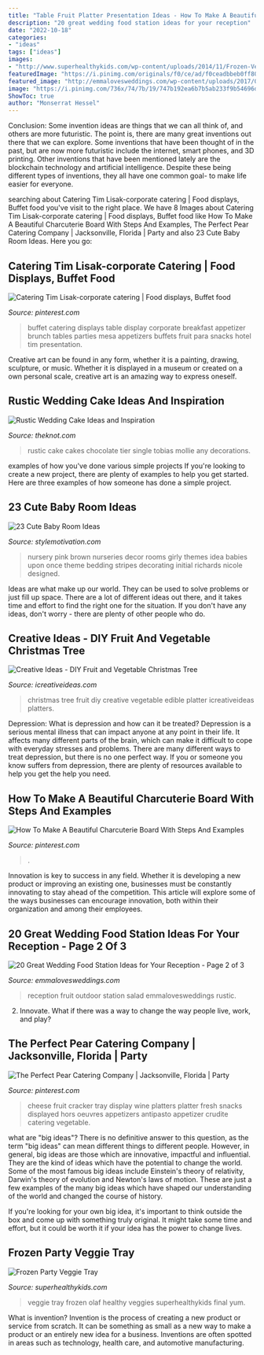 ```yaml
---
title: "Table Fruit Platter Presentation Ideas - How To Make A Beautiful Charcuterie Board With Steps And Examples"
description: "20 great wedding food station ideas for your reception"
date: "2022-10-18"
categories:
- "ideas"
tags: ["ideas"]
images:
- "http://www.superhealthykids.com/wp-content/uploads/2014/11/Frozen-Veggie-Tray-Final.jpg"
featuredImage: "https://i.pinimg.com/originals/f0/ce/ad/f0ceadbbeb0ff80e8f098a8457041461.jpg"
featured_image: "http://emmalovesweddings.com/wp-content/uploads/2017/08/outdoor-fruit-salad-wedding-food-ideas.jpg"
image: "https://i.pinimg.com/736x/74/7b/19/747b192ea6b7b5ab233f9b54696db6d3.jpg"
ShowToc: true
author: "Monserrat Hessel"
---
```



Conclusion: Some invention ideas are things that we can all think of, and others are more futuristic. The point is, there are many great inventions out there that we can explore.
Some inventions that have been thought of in the past, but are now more futuristic include the internet, smart phones, and 3D printing. Other inventions that have been mentioned lately are the blockchain technology and artificial intelligence. Despite these being different types of inventions, they all have one common goal- to make life easier for everyone.

	

		
searching about Catering Tim Lisak-corporate catering | Food displays, Buffet food you've visit to the right place. We have 8 Images about Catering Tim Lisak-corporate catering | Food displays, Buffet food like How To Make A Beautiful Charcuterie Board With Steps And Examples, The Perfect Pear Catering Company | Jacksonville, Florida | Party and also 23 Cute Baby Room Ideas. Here you go:
		
    
## Catering Tim Lisak-corporate Catering | Food Displays, Buffet Food

<img loading=lazy src="https://i.pinimg.com/originals/34/b4/ec/34b4ec8930fbcd44cfcffdb9bc7925f7.jpg" onerror="this.onerror=null;this.src='https://tse2.mm.bing.net/th?id=OIP.EbnPqbf6ub17opucqFULMwHaJ4&amp;pid=15.1';" alt="Catering Tim Lisak-corporate catering | Food displays, Buffet food">

_Source: pinterest.com_

>buffet catering displays table display corporate breakfast appetizer brunch tables parties mesa appetizers buffets fruit para snacks hotel tim presentation. 

	

Creative art can be found in any form, whether it is a painting, drawing, sculpture, or music. Whether it is displayed in a museum or created on a own personal scale, creative art is an amazing way to express oneself.

    
## Rustic Wedding Cake Ideas And Inspiration

<img loading=lazy src="https://media-api.xogrp.com/images/4fc482d1-8832-40eb-9fdf-c0339d9915ed~rs_768.h" onerror="this.onerror=null;this.src='https://tse1.mm.bing.net/th?id=OIP.vTz5KbMxgMOSalyvic599QHaJ4&amp;pid=15.1';" alt="Rustic Wedding Cake Ideas and Inspiration">

_Source: theknot.com_

>rustic cake cakes chocolate tier single tobias mollie any decorations. 

	

examples of how you've done various simple projects
If you're looking to create a new project, there are plenty of examples to help you get started. Here are three examples of how someone has done a simple project.

    
## 23 Cute Baby Room Ideas

<img loading=lazy src="http://www.stylemotivation.com/wp-content/uploads/2013/08/Cute-Baby-Rooms-Ideas-2.jpg" onerror="this.onerror=null;this.src='https://tse4.mm.bing.net/th?id=OIP.8b_sii8h9SClC7NqvDri4AHaLE&amp;pid=15.1';" alt="23 Cute Baby Room Ideas">

_Source: stylemotivation.com_

>nursery pink brown nurseries decor rooms girly themes idea babies upon once theme bedding stripes decorating initial richards nicole designed. 

	

Ideas are what make up our world. They can be used to solve problems or just fill up space. There are a lot of different ideas out there, and it takes time and effort to find the right one for the situation. If you don't have any ideas, don't worry - there are plenty of other people who do.

    
## Creative Ideas - DIY Fruit And Vegetable Christmas Tree

<img loading=lazy src="https://www.icreativeideas.com/wp-content/uploads/2014/10/Creative-Ideas-DIY-Fruit-and-Vegetable-Christmas-Tree-5.jpg" onerror="this.onerror=null;this.src='https://tse1.mm.bing.net/th?id=OIP.eVArzBkbT84YhETdCqjx5wHaHa&amp;pid=15.1';" alt="Creative Ideas - DIY Fruit and Vegetable Christmas Tree">

_Source: icreativeideas.com_

>christmas tree fruit diy creative vegetable edible platter icreativeideas platters. 

	

Depression: What is depression and how can it be treated?
Depression is a serious mental illness that can impact anyone at any point in their life. It affects many different parts of the brain, which can make it difficult to cope with everyday stresses and problems. There are many different ways to treat depression, but there is no one perfect way. If you or someone you know suffers from depression, there are plenty of resources available to help you get the help you need.

    
## How To Make A Beautiful Charcuterie Board With Steps And Examples

<img loading=lazy src="https://i.pinimg.com/736x/74/7b/19/747b192ea6b7b5ab233f9b54696db6d3.jpg" onerror="this.onerror=null;this.src='https://tse1.mm.bing.net/th?id=OIP.j7N8QJ8drLfsD-6zl0ajugHaNK&amp;pid=15.1';" alt="How To Make A Beautiful Charcuterie Board With Steps And Examples">

_Source: pinterest.com_

>. 

	

Innovation is key to success in any field. Whether it is developing a new product or improving an existing one, businesses must be constantly innovating to stay ahead of the competition. This article will explore some of the ways businesses can encourage innovation, both within their organization and among their employees.

    
## 20 Great Wedding Food Station Ideas For Your Reception - Page 2 Of 3

<img loading=lazy src="http://emmalovesweddings.com/wp-content/uploads/2017/08/outdoor-fruit-salad-wedding-food-ideas.jpg" onerror="this.onerror=null;this.src='https://tse3.mm.bing.net/th?id=OIP.r1QiK4q8PyRnc9htzgguOQHaLF&amp;pid=15.1';" alt="20 Great Wedding Food Station Ideas for Your Reception - Page 2 of 3">

_Source: emmalovesweddings.com_

>reception fruit outdoor station salad emmalovesweddings rustic. 

	

2. Innovate. What if there was a way to change the way people live, work, and play?

    
## The Perfect Pear Catering Company | Jacksonville, Florida | Party

<img loading=lazy src="https://i.pinimg.com/originals/f0/ce/ad/f0ceadbbeb0ff80e8f098a8457041461.jpg" onerror="this.onerror=null;this.src='https://tse2.mm.bing.net/th?id=OIP.7kMi7ucho-IeCOZdJaBNOwHaLH&amp;pid=15.1';" alt="The Perfect Pear Catering Company | Jacksonville, Florida | Party">

_Source: pinterest.com_

>cheese fruit cracker tray display wine platters platter fresh snacks displayed hors oeuvres appetizers antipasto appetizer crudite catering vegetable. 

	

what are "big ideas"?
There is no definitive answer to this question, as the term "big ideas" can mean different things to different people. However, in general, big ideas are those which are innovative, impactful and influential. They are the kind of ideas which have the potential to change the world.
Some of the most famous big ideas include Einstein's theory of relativity, Darwin's theory of evolution and Newton's laws of motion. These are just a few examples of the many big ideas which have shaped our understanding of the world and changed the course of history.

If you're looking for your own big idea, it's important to think outside the box and come up with something truly original. It might take some time and effort, but it could be worth it if your idea has the power to change lives.

    
## Frozen Party Veggie Tray

<img loading=lazy src="http://www.superhealthykids.com/wp-content/uploads/2014/11/Frozen-Veggie-Tray-Final.jpg" onerror="this.onerror=null;this.src='https://tse3.mm.bing.net/th?id=OIP.p9hWb0vtP63QIhjCFCrGvwHaKc&amp;pid=15.1';" alt="Frozen Party Veggie Tray">

_Source: superhealthykids.com_

>veggie tray frozen olaf healthy veggies superhealthykids final yum. 

	

What is invention?
Invention is the process of creating a new product or service from scratch. It can be something as small as a new way to make a product or an entirely new idea for a business. Inventions are often spotted in areas such as technology, health care, and automotive manufacturing.

